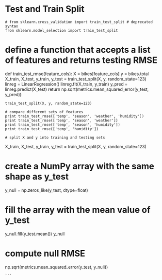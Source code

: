 # Test and Train Split

```
# from sklearn.cross_validation import train_test_split # deprecated syntax
from sklearn.model_selection import train_test_split
```

# define a function that accepts a list of features and returns testing RMSE
def train_test_rmse(feature_cols):
    X = bikes[feature_cols]
    y = bikes.total
    X_train, X_test, y_train, y_test = train_test_split(X, y, random_state=123)
    linreg = LinearRegression()
    linreg.fit(X_train, y_train)
    y_pred = linreg.predict(X_test)
    return np.sqrt(metrics.mean_squared_error(y_test, y_pred))
    
    train_test_split(X, y, random_state=123)
    
    # compare different sets of features
    print train_test_rmse(['temp', 'season', 'weather', 'humidity'])
    print train_test_rmse(['temp', 'season', 'weather'])
    print train_test_rmse(['temp', 'season', 'humidity'])
    print train_test_rmse(['temp', 'humidity'])
    
    # split X and y into training and testing sets
X_train, X_test, y_train, y_test = train_test_split(X, y, random_state=123)

# create a NumPy array with the same shape as y_test
y_null = np.zeros_like(y_test, dtype=float)

# fill the array with the mean value of y_test
y_null.fill(y_test.mean())
y_null

# compute null RMSE
np.sqrt(metrics.mean_squared_error(y_test, y_null))
    
    ```
